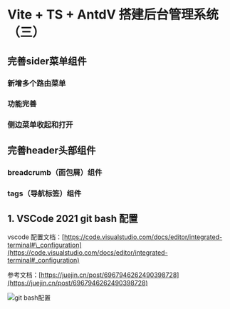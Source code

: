 # Vite + TS + AntdV 搭建后台管理系统（三）

## 完善sider菜单组件

### 新增多个路由菜单

### 功能完善

### 侧边菜单收起和打开

## 完善header头部组件

### breadcrumb（面包屑）组件

### tags（导航标签）组件

## 1. VSCode 2021 git bash 配置

vscode 配置文档：[https://code.visualstudio.com/docs/editor/integrated-terminal#\_configuration](https://code.visualstudio.com/docs/editor/integrated-terminal#_configuration)

参考文档：[https://juejin.cn/post/6967946262490398728](https://juejin.cn/post/6967946262490398728)

![git bash配置](https://github.com/zptime/resources/blob/master/images/shanglv-vite-antdv/bash.jpg)
